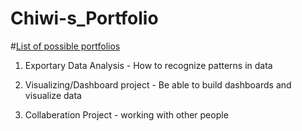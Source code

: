 # Chiwi-s_Portfolio


#[List of possible portfolios](https://github.com/LordSeth12/Chiwi-s_Portfolio.git)
1. Exportary Data Analysis - How to recognize patterns in data

2. Visualizing/Dashboard project - Be able to build dashboards and visualize data

3. Collaberation Project - working with other people
